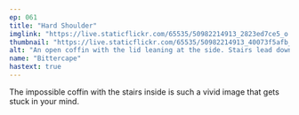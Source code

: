 ```yaml
---
ep: 061
title: "Hard Shoulder"
imglink: "https://live.staticflickr.com/65535/50982214913_2823ed7ce5_o.jpg"
thumbnail: "https://live.staticflickr.com/65535/50982214913_40073f5afb_q.jpg"
alt: "An open coffin with the lid leaning at the side. Stairs lead down inside, deeper than the depth of the coffin."
name: "Bittercape"
hastext: true
---
```

The impossible coffin with the stairs inside is such a vivid image that gets stuck in your mind. 